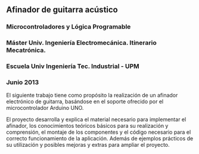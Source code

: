## Afinador de guitarra acústico

### Microcontroladores y Lógica Programable

### Máster Univ. Ingeniería Electromecánica. Itinerario Mecatrónica.

### Escuela Univ Ingeniería Tec. Industrial - UPM

### Junio 2013

El siguiente trabajo tiene como propósito la realización de un afinador electrónico de guitarra, basándose en el soporte ofrecido por el microcontrolador Arduino UNO.

El proyecto desarrolla y explica el material necesario para implementar el afinador, los conocimientos teóricos básicos para su realización y comprensión, el montaje de los componentes y el código necesario para el correcto funcionamiento de la aplicación. Además de ejemplos prácticos de su utilización y posibles mejoras y extras para ampliar el proyecto.